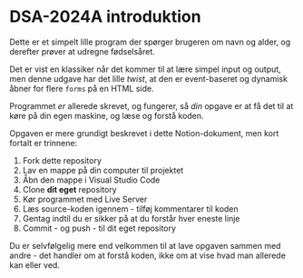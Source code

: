# DSA-2024A introduktion

Dette er et simpelt lille program der spørger brugeren om navn og alder, og derefter prøver at udregne fødselsåret.

Det er vist en klassiker når det kommer til at lære simpel input og output, men denne udgave har det lille *twist*, at den er event-baseret og dynamisk åbner for flere ```forms``` på en HTML side.

Programmet *er* allerede skrevet, og fungerer, så *din* opgave er at få det til at køre på din egen maskine, og læse og forstå koden.

Opgaven er mere grundigt beskrevet i dette Notion-dokument, men kort fortalt er trinnene:

1. Fork dette repository
2. Lav en mappe på din computer til projektet
3. Åbn den mappe i Visual Studio Code
4. Clone __dit eget__ repository
5. Kør programmet med Live Server
6. Læs source-koden igennem - tilføj kommentarer til koden
7. Gentag indtil du er sikker på at du forstår hver eneste linje
8. Commit - og push - til dit eget repository

Du er selvfølgelig mere end velkommen til at lave opgaven sammen med andre - det handler om at forstå koden, ikke om at vise hvad man allerede kan eller ved.


